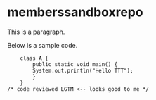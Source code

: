 # memberssandboxrepo

This is a paragraph.

Below is a sample code.

```
    class A {
        public static void main() {
	    System.out.println("Hello TTT");
        } 
    }
/* code reviewed LGTM <-- looks good to me */ 
```
